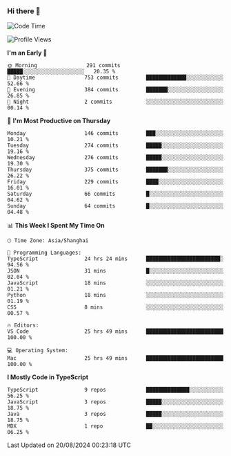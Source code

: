 ### Hi there 👋

<!--
**waynelwz/waynelwz** is a ✨ _special_ ✨ repository because its `README.md` (this file) appears on your GitHub profile.

Here are some ideas to get you started:

- 🔭 I’m currently working on ...
- 🌱 I’m currently learning ...
- 👯 I’m looking to collaborate on ...
- 🤔 I’m looking for help with ...
- 💬 Ask me about ...
- 📫 How to reach me: ...
- 😄 Pronouns: ...
- ⚡ Fun fact: ...
-->

<!--START_SECTION:waka-->
![Code Time](http://img.shields.io/badge/Code%20Time-3%2C140%20hrs%2038%20mins-blue)

![Profile Views](http://img.shields.io/badge/Profile%20Views-1-blue)

**I'm an Early 🐤** 

```text
🌞 Morning                291 commits         █████░░░░░░░░░░░░░░░░░░░░   20.35 % 
🌆 Daytime                753 commits         █████████████░░░░░░░░░░░░   52.66 % 
🌃 Evening                384 commits         ███████░░░░░░░░░░░░░░░░░░   26.85 % 
🌙 Night                  2 commits           ░░░░░░░░░░░░░░░░░░░░░░░░░   00.14 % 
```
📅 **I'm Most Productive on Thursday** 

```text
Monday                   146 commits         ███░░░░░░░░░░░░░░░░░░░░░░   10.21 % 
Tuesday                  274 commits         █████░░░░░░░░░░░░░░░░░░░░   19.16 % 
Wednesday                276 commits         █████░░░░░░░░░░░░░░░░░░░░   19.30 % 
Thursday                 375 commits         ███████░░░░░░░░░░░░░░░░░░   26.22 % 
Friday                   229 commits         ████░░░░░░░░░░░░░░░░░░░░░   16.01 % 
Saturday                 66 commits          █░░░░░░░░░░░░░░░░░░░░░░░░   04.62 % 
Sunday                   64 commits          █░░░░░░░░░░░░░░░░░░░░░░░░   04.48 % 
```


📊 **This Week I Spent My Time On** 

```text
🕑︎ Time Zone: Asia/Shanghai

💬 Programming Languages: 
TypeScript               24 hrs 24 mins      ████████████████████████░   94.56 % 
JSON                     31 mins             █░░░░░░░░░░░░░░░░░░░░░░░░   02.04 % 
JavaScript               18 mins             ░░░░░░░░░░░░░░░░░░░░░░░░░   01.21 % 
Python                   18 mins             ░░░░░░░░░░░░░░░░░░░░░░░░░   01.19 % 
CSS                      8 mins              ░░░░░░░░░░░░░░░░░░░░░░░░░   00.57 % 

🔥 Editors: 
VS Code                  25 hrs 49 mins      █████████████████████████   100.00 % 

💻 Operating System: 
Mac                      25 hrs 49 mins      █████████████████████████   100.00 % 
```

**I Mostly Code in TypeScript** 

```text
TypeScript               9 repos             ██████████████░░░░░░░░░░░   56.25 % 
JavaScript               3 repos             █████░░░░░░░░░░░░░░░░░░░░   18.75 % 
Java                     3 repos             █████░░░░░░░░░░░░░░░░░░░░   18.75 % 
MDX                      1 repo              ██░░░░░░░░░░░░░░░░░░░░░░░   06.25 % 
```




 Last Updated on 20/08/2024 00:23:18 UTC
<!--END_SECTION:waka-->
